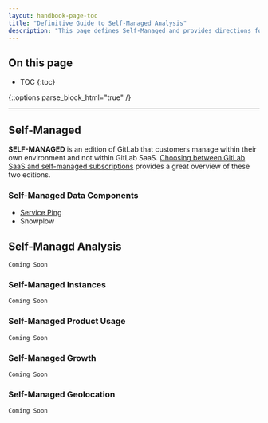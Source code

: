 ```yaml
---
layout: handbook-page-toc
title: "Definitive Guide to Self-Managed Analysis"
description: "This page defines Self-Managed and provides directions for Self-Managed Data Analysis"
---
```


## On this page
- TOC
{:toc}

{::options parse_block_html="true" /}

---
## Self-Managed 

**SELF-MANAGED** is an edition of GitLab that customers manage within their own environment and not within GitLab SaaS. [Choosing between GitLab SaaS and self-managed subscriptions](https://about.gitlab.com/handbook/marketing/strategic-marketing/dot-com-vs-self-managed/#why-you-probably-want-gitlab-saas) provides a great overview of these two editions.
 
### Self-Managed Data Components

* [Service Ping](https://docs.gitlab.com/ee/development/service_ping/)
* Snowplow

## Self-Managd Analysis

`Coming Soon`

### Self-Managed Instances

`Coming Soon`

### Self-Managed Product Usage

`Coming Soon`

### Self-Managed Growth

`Coming Soon`

### Self-Managed Geolocation

`Coming Soon`
